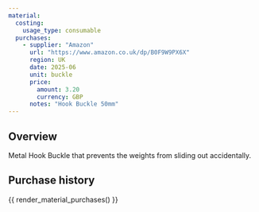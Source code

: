 ```yaml
---
material:
  costing:
    usage_type: consumable
  purchases:
    - supplier: "Amazon"
      url: "https://www.amazon.co.uk/dp/B0F9W9PX6X"
      region: UK
      date: 2025-06
      unit: buckle
      price:
        amount: 3.20
        currency: GBP
      notes: "Hook Buckle 50mm"
---
```


## Overview

Metal Hook Buckle that prevents the weights from sliding out accidentally.

## Purchase history

{{ render_material_purchases() }}

